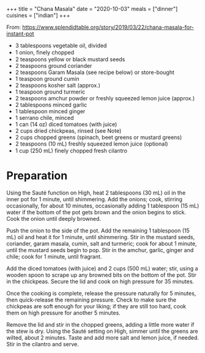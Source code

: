 +++
title = "Chana Masala"
date = "2020-10-03"
meals = ["dinner"]
cuisines = ["indian"]
+++


From: https://www.splendidtable.org/story/2019/03/22/chana-masala-for-instant-pot

* 3 tablespoons vegetable oil, divided
* 1 onion, ﬁnely chopped
* 2 teaspoons yellow or black mustard seeds
* 2 teaspoons ground coriander
* 2 teaspoons Garam Masala (see recipe below) or store-bought
* 1 teaspoon ground cumin
* 2 teaspoons kosher salt (approx.)
* 1 teaspoon ground turmeric
* 2 teaspoons amchur powder or freshly squeezed lemon juice (approx.)
* 2 tablespoons minced garlic
* 1 tablespoon minced ginger
* 1 serrano chile, minced
* 1 can (14 oz) diced tomatoes (with juice)
* 2 cups dried chickpeas, rinsed (see Note)
* 2 cups chopped greens (spinach, beet greens or mustard greens)
* 2 teaspoons (10 mL) freshly squeezed lemon juice (optional)
* 1 cup (250 mL) ﬁnely chopped fresh cilantro

# Preparation

Using the Sauté function on High, heat 2 tablespoons (30 mL) oil in the inner pot for 1 minute, until shimmering. 
Add the onions; cook, stirring occasionally, for about 10 minutes, occasionally adding 1 tablespoon (15 mL) water if 
the bottom of the pot gets brown and the onion begins to stick. Cook the onion until deeply browned.

Push the onion to the side of the pot. Add the remaining 1 tablespoon (15 mL) oil and heat it for 1 minute, until 
shimmering. Stir in the mustard seeds, coriander, garam masala, cumin, salt and turmeric; cook for about 1 minute,
until the mustard seeds begin to pop. Stir in the amchur, garlic, ginger and chile; cook for 1 minute, until fragrant.

Add the diced tomatoes (with juice) and 2 cups (500 mL) water; stir, using a wooden spoon to scrape up any browned bits
on the bottom of the pot. Stir in the chickpeas. Secure the lid and cook on high pressure for 35 minutes.

Once the cooking is complete, release the pressure naturally for 5 minutes, then quick-release the remaining pressure.
Check to make sure the chickpeas are soft enough for your liking; if they are still too hard, cook them on high pressure 
for another 5 minutes.

Remove the lid and stir in the chopped greens, adding a little more water if the stew is dry. Using the Sauté setting
on High, simmer until the greens are wilted, about 2 minutes. Taste and add more salt and lemon juice, if needed.
Stir in the cilantro and serve.
